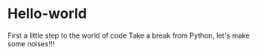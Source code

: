 # Hello-world
First a little step to the world of code
Take a break from Python, let's make some noises!!!
